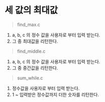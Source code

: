 # 세 값의 최대값

> find_max.c

1. a, b, c 의 정수 값을 사용자로 부터 입력 받는다.
2. 그 중 최대값을 리턴한다.

> find_middle.c

1. a, b, c 의 정수 값을 사용자로 부터 입력 받는다.
2. 그 중 중간값을 리턴한다.

> sum_while.c

1. 정수값을 사용자로 부터 입력 받는다.
2. 1 ~ 입력받은 정수값까지 더한 숫자를 리턴한다.
